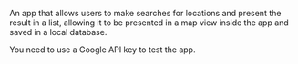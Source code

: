 

An app that allows users to make searches for locations and present the result in a list, allowing it to be presented in a map view inside the app and saved in a local database.

You need to use a Google API key to test the app.
